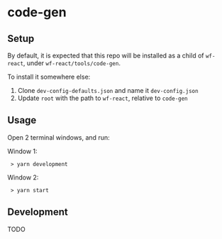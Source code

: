 # code-gen

## Setup

By default, it is expected that this repo will be installed as a child of `wf-react`, under `wf-react/tools/code-gen`.

To install it somewhere else:

1.  Clone `dev-config-defaults.json` and name it `dev-config.json`
2.  Update `root` with the path to `wf-react`, relative to `code-gen`

## Usage

Open 2 terminal windows, and run:

Window 1:

```
 > yarn development
```

Window 2:

```
 > yarn start
```

## Development

TODO
